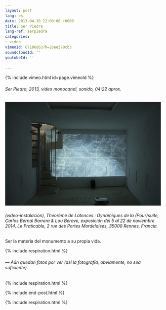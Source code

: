```yaml
---
layout: post
lang: es
date: 2013-04-30 22:00:00 +0000
title: Ser Piedra
lang-ref: serpiedra
categories:
- video
vimeoId: 67186863?h=26ee378cb3
soundcloudId: ''
youtubeId: ''

---
```

{% include vimeo.html id=page.vimeoId %}

###### _Ser Piedra_, 2013, video monocanal, sonido, 04:22 aprox.

![](/imgs/carlos-bernal-ser-piedra-3-up.jpg)

###### (video-instalación), _Theorème de Latences : Dynamiques de la (Pour)suite_, Carlos Bernal Barrera & Lou Berave, exposición del 5 al 22 de noviembre 2014, Le Praticable, 2 rue des Portes Mordelaises, 35000 Rennes, Francia.

Ser la materia del monumento a su propia vida.

{% include respiration.html %}

###### **—** _Aún quedan fotos por ver (así la fotografía, obviamente, no sea suficiente)._

{% include respiration.html %}

{% include end-post.html %}

{% include respiration.html %}